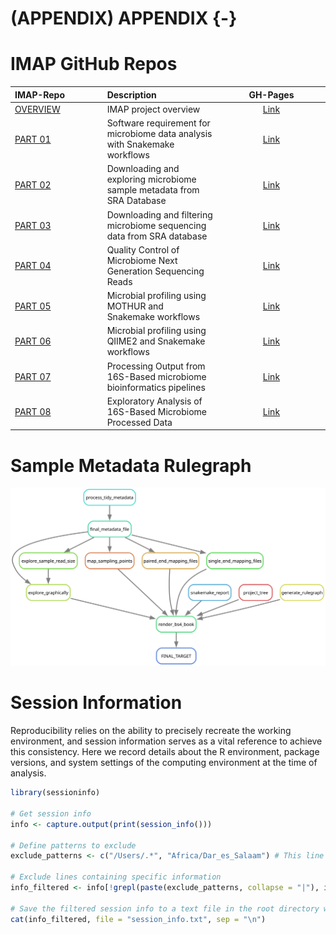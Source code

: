# (APPENDIX) APPENDIX {-}

# IMAP GitHub Repos

<div class="tmbinfo">
<table>
<colgroup>
<col width="29%" />
<col width="36%" />
<col width="34%" />
</colgroup>
<thead>
<tr class="header">
<th align="left">IMAP-Repo</th>
<th align="left">Description</th>
<th align="center">GH-Pages</th>
</tr>
</thead>
<tbody>
<tr class="odd">
<td align="left"><a
href="https://github.com/tmbuza/imap-project-overview/">OVERVIEW</a></td>
<td align="left">IMAP project overview</td>
<td align="center"><a
href="https://tmbuza.github.io/imap-project-overview/">Link</a></td>
</tr>
<tr class="even">
<td align="left"><a
href="https://github.com/tmbuza/imap-essential-software/">PART
01</a></td>
<td align="left">Software requirement for microbiome data analysis with
Snakemake workflows</td>
<td align="center"><a
href="https://tmbuza.github.io/imap-essential-software/">Link</a></td>
</tr>
<tr class="odd">
<td align="left"><a
href="https://github.com/tmbuza/imap-sample-metadata/">PART 02</a></td>
<td align="left">Downloading and exploring microbiome sample metadata
from SRA Database</td>
<td align="center"><a
href="https://tmbuza.github.io/imap-sample-metadata/">Link</a></td>
</tr>
<tr class="even">
<td align="left"><a
href="https://github.com/tmbuza/imap-download-sra-reads/">PART
03</a></td>
<td align="left">Downloading and filtering microbiome sequencing data
from SRA database</td>
<td align="center"><a
href="https://tmbuza.github.io/imap-download-sra-reads/">Link</a></td>
</tr>
<tr class="odd">
<td align="left"><a
href="https://github.com/tmbuza/imap-read-quality-control/">PART
04</a></td>
<td align="left">Quality Control of Microbiome Next Generation
Sequencing Reads</td>
<td align="center"><a
href="https://tmbuza.github.io/imap-read-quality-control/">Link</a></td>
</tr>
<tr class="even">
<td align="left"><a
href="https://github.com/tmbuza/imap-bioinformatics-mothur/">PART
05</a></td>
<td align="left">Microbial profiling using MOTHUR and Snakemake
workflows</td>
<td align="center"><a
href="https://tmbuza.github.io/imap-mothur-bioinformatics/">Link</a></td>
</tr>
<tr class="odd">
<td align="left"><a
href="https://github.com/tmbuza/imap-bioinformatics-qiime2/">PART
06</a></td>
<td align="left">Microbial profiling using QIIME2 and Snakemake
workflows</td>
<td align="center"><a
href="https://tmbuza.github.io/imap-qiime2-bioinformatics/">Link</a></td>
</tr>
<tr class="even">
<td align="left"><a
href="https://github.com/tmbuza/imap-data-processing/">PART 07</a></td>
<td align="left">Processing Output from 16S-Based microbiome
bioinformatics pipelines</td>
<td align="center"><a
href="https://tmbuza.github.io/imap-data-preparation/">Link</a></td>
</tr>
<tr class="odd">
<td align="left"><a
href="https://github.com/tmbuza/imap-exploratory-analysis/">PART
08</a></td>
<td align="left">Exploratory Analysis of 16S-Based Microbiome Processed
Data</td>
<td align="center"><a
href="https://tmbuza.github.io/imap-data-exploration/">Link</a></td>
</tr>
</tbody>
</table>
</div>

# Sample Metadata Rulegraph

![](dags/rulegraph.svg)


# Session Information

Reproducibility relies on the ability to precisely recreate the working environment, and session information serves as a vital reference to achieve this consistency. Here we record details about the R environment, package versions, and system settings of the computing environment at the time of analysis. 


```r
library(sessioninfo)

# Get session info
info <- capture.output(print(session_info()))

# Define patterns to exclude
exclude_patterns <- c("/Users/.*", "Africa/Dar_es_Salaam") # This line is location-dependent

# Exclude lines containing specific information
info_filtered <- info[!grepl(paste(exclude_patterns, collapse = "|"), info)]

# Save the filtered session info to a text file in the root directory without line numbers
cat(info_filtered, file = "session_info.txt", sep = "\n")
```




